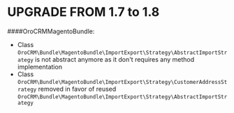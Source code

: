 UPGRADE FROM 1.7 to 1.8
=======================

####OroCRMMagentoBundle:
- Class `OroCRM\Bundle\MagentoBundle\ImportExport\Strategy\AbstractImportStrategy` is not abstract anymore as it
don't requires any method implementation
- Class `OroCRM\Bundle\MagentoBundle\ImportExport\Strategy\CustomerAddressStrategy` removed in favor of reused
`OroCRM\Bundle\MagentoBundle\ImportExport\Strategy\AbstractImportStrategy`
